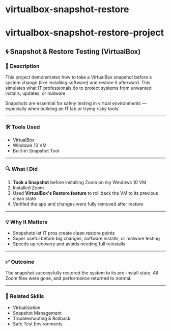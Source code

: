 # virtualbox-snapshot-restore
# virtualbox-snapshot-restore-project

## 🌀 Snapshot & Restore Testing (VirtualBox)

### 🎯 Description  
This project demonstrates how to take a VirtualBox snapshot before a system change (like installing software) and restore it afterward. This simulates what IT professionals do to protect systems from unwanted installs, updates, or malware.

Snapshots are essential for safely testing in virtual environments — especially when building an IT lab or trying risky tools.

---

### 🛠 Tools Used  
- VirtualBox  
- Windows 10 VM  
- Built-in Snapshot Tool  

---

### 🔍 What I Did  
1. **Took a Snapshot** before installing Zoom on my Windows 10 VM  
2. Installed Zoom  
3. Used **VirtualBox's Restore feature** to roll back the VM to its previous clean state  
4. Verified the app and changes were fully removed after restore

---

### 💡 Why It Matters  
- Snapshots let IT pros create clean restore points  
- Super useful before big changes, software installs, or malware testing  
- Speeds up recovery and avoids needing full reinstalls

---

### ✅ Outcome  
The snapshot successfully restored the system to its pre-install state. All Zoom files were gone, and performance returned to normal.

---

### 🧠 Related Skills  
- Virtualization  
- Snapshot Management  
- Troubleshooting & Rollback  
- Safe Test Environments  
